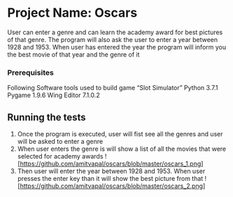 # Project Name: Oscars
User can enter a genre and can learn the academy award for best pictures of that genre. The program will also ask the user to enter a year between 1928 and 1953. When user has entered the year the program will inform you the best movie of that year and the genre of it
### Prerequisites
Following Software tools used to build game “Slot Simulator”
Python 3.7.1
Pygame 1.9.6
Wing Editor 7.1.0.2

## Running the tests
1. Once the program is executed, user will fist see all the genres and user will be asked to enter a genre
2. When user enters the genre is will show a list of all the movies that were selected for academy awards
![https://github.com/amitvapal/oscars/blob/master/oscars_1.png]
3. Then user will enter the year between 1928 and 1953. When user presses the enter key than it will show the best picture from that
![https://github.com/amitvapal/oscars/blob/master/oscars_2.png]
